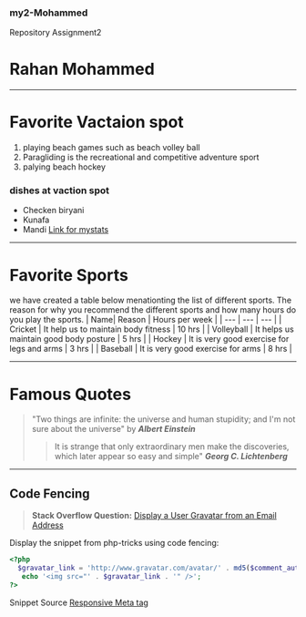 ### my2-Mohammed
Repository Assignment2
# Rahan Mohammed
*** 
# Favorite Vactaion spot
1. playing beach games such as beach volley ball
2. Paragliding is the recreational and competitive adventure sport
3. palying beach hockey
### dishes at vaction spot
* Checken biryani
* Kunafa
* Mandi
[Link for mystats](https://github.com/rehanmohammed/my2-Mohammed/blob/main/MyStats.md)
***
# Favorite Sports
we have created a table below menationting the list of different sports.
The reason for why you recommend the different sports and how many hours do you play the sports.
| Name| Reason | Hours per week |
| --- | --- | --- |
| Cricket | It help us to maintain body fitness | 10 hrs |
| Volleyball | It helps us maintain good body posture | 5 hrs |
| Hockey | It is very good exercise for legs and arms | 3 hrs |
| Baseball | It is very good exercise for arms | 8 hrs |

***
# Famous Quotes
> "Two things are infinite: the universe and human stupidity; and I'm not sure about the universe" by ***Albert Einstein***
>> It is strange that only extraordinary men make the discoveries, which later appear so easy and simple" ***Georg C. Lichtenberg***
***
## Code Fencing

> **Stack Overflow Question:** [Display a User Gravatar from an Email Address](https://stackoverflow.com/questions/2718860/how-to-build-a-url-of-a-gravatar-image-from-a-given-email)

Display the snippet from php-tricks using code fencing:

```php
<?php
  $gravatar_link = 'http://www.gravatar.com/avatar/' . md5($comment_author_email) . '?s=32';
   echo '<img src="' . $gravatar_link . '" />';
?>
```
Snippet Source [Responsive Meta tag](https://css-tricks.com/snippets/php/display-a-user-gravatar-from-email-address/)
